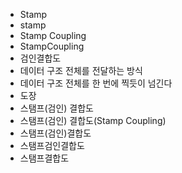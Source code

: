 ﻿- Stamp
- stamp
- Stamp Coupling
- StampCoupling
- 검인결합도
- 데이터 구조 전체를 전달하는 방식
- 데이터 구조 전체를 한 번에 찍듯이 넘긴다
- 도장
- 스탬프(검인) 결합도
- 스탬프(검인) 결합도(Stamp Coupling) 
- 스탬프(검인)결합도
- 스탬프검인결합도
- 스탬프결합도
